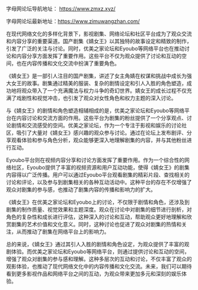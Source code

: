 字母网论坛导航地址： https://www.zmxz.xyz/

字母网论坛最新地址：https://www.zimuwangzhan.com/

在现代网络文化的多样化背景下，影视剧集、网络论坛和社区平台成为了观众交流和内容分享的重要渠道。国产剧集《婧女王》以其独特的故事设定和精致的制作，引发了广泛的关注与讨论。同时，优美之家论坛和Eyoubo等网络平台也在推动讨论和内容分享方面发挥了重要作用。这些平台不仅为观众提供了讨论和互动的空间，也在内容传播和文化交流中扮演了重要角色。

《婧女王》是一部引人注目的国产剧集，讲述了女主角婧在权谋和挑战中成长为强大女王的故事。剧集通过精美的服装、复杂的剧情设定和引人入胜的角色塑造，成功地将观众带入了一个充满魔法与权力斗争的奇幻世界。婧女王的成长过程不仅充满了戏剧性和视觉冲击，也引发了观众对女性角色和权力主题的深入讨论。

与《婧女王》的剧情和角色塑造相辅相成的是，优美之家论坛和Eyoubo等网络平台在内容讨论和交流方面的作用。这些平台为剧集的粉丝提供了一个分享观点、讨论剧情和交流感受的空间。优美之家论坛，作为一个专注于影视和娱乐的讨论社区，吸引了大量对《婧女王》感兴趣的观众参与讨论。通过在论坛上发布剧评、分享观看体验和参与角色分析，观众能够更深入地理解剧集的内容，并与其他粉丝进行互动。

Eyoubo平台则在视频内容分享和讨论方面发挥了重要作用。作为一个综合性的网络社区，Eyoubo提供了丰富的视频资源和用户互动功能，使得《婧女王》的剧集内容得以广泛传播。用户可以通过Eyoubo平台观看剧集的精彩片段、查找相关的讨论和评论，以及参与到剧集相关的各种互动活动中。这种平台的存在不仅增强了观众对剧集的参与感，也推动了剧集内容的传播和影响力的扩大。

《婧女王》在优美之家论坛和Eyoubo上的讨论，不仅限于剧情和角色，还涉及到剧集的制作质量、视觉效果和主题深度。观众在讨论中对剧集的细节进行剖析，对角色的复杂性和成长进行评估，这种深入的讨论和互动，帮助观众更好地理解和欣赏剧集的艺术价值和文化意义。同时，这种讨论也促进了观众对剧集的热情和关注，从而推动了剧集在网络平台上的影响力。

总的来说，《婧女王》通过其引人入胜的剧情和角色设定，为观众提供了丰富的观剧体验。而优美之家论坛和Eyoubo等网络平台，则通过提供讨论和互动的空间，增强了观众对剧集的参与感和理解。这种多层次的互动和讨论，不仅丰富了观众的观影体验，也推动了现代网络文化中的内容传播和文化交流。未来，我们可以期待看到更多影视作品和网络平台之间的互动，为观众带来更加多元和深刻的娱乐体验。
